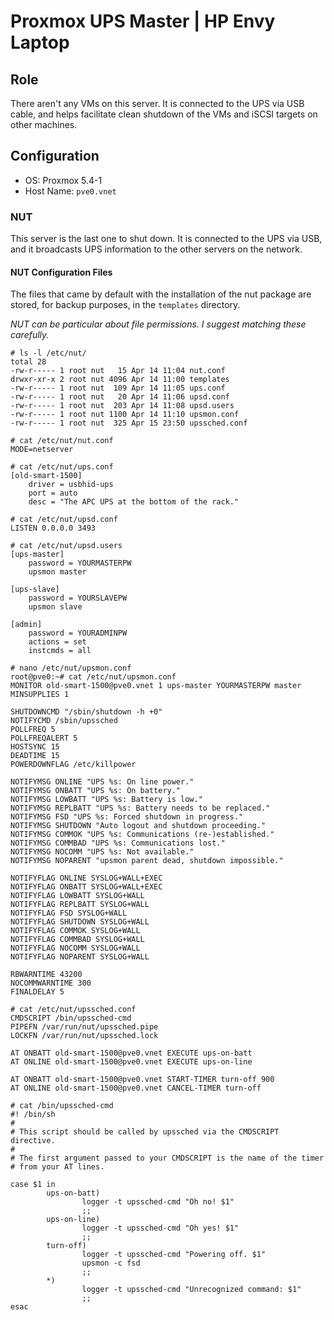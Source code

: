 # Proxmox UPS Master | HP Envy Laptop
## Role
There aren't any VMs on this server. It is connected to the UPS via USB cable, and helps facilitate clean shutdown of the VMs and iSCSI targets on other machines.
## Configuration
- OS: Proxmox 5.4-1
- Host Name: `pve0.vnet`
### NUT
This server is the last one to shut down. It is connected to the UPS via USB, and it broadcasts UPS information to the other servers on the network.
#### NUT Configuration Files
The files that came by default with the installation of the nut package are stored, for backup purposes, in the `templates` directory.

*NUT can be particular about file permissions. I suggest matching these carefully.*
```
# ls -l /etc/nut/
total 28
-rw-r----- 1 root nut   15 Apr 14 11:04 nut.conf
drwxr-xr-x 2 root nut 4096 Apr 14 11:00 templates
-rw-r----- 1 root nut  109 Apr 14 11:05 ups.conf
-rw-r----- 1 root nut   20 Apr 14 11:06 upsd.conf
-rw-r----- 1 root nut  203 Apr 14 11:08 upsd.users
-rw-r----- 1 root nut 1100 Apr 14 11:10 upsmon.conf
-rw-r----- 1 root nut  325 Apr 15 23:50 upssched.conf
```
```
# cat /etc/nut/nut.conf
MODE=netserver
```
```
# cat /etc/nut/ups.conf
[old-smart-1500]
    driver = usbhid-ups
    port = auto
    desc = "The APC UPS at the bottom of the rack."
```
```
# cat /etc/nut/upsd.conf
LISTEN 0.0.0.0 3493
```
```
# cat /etc/nut/upsd.users
[ups-master]
    password = YOURMASTERPW
    upsmon master

[ups-slave]
    password = YOURSLAVEPW
    upsmon slave

[admin]
    password = YOURADMINPW
    actions = set
    instcmds = all
```
```
# nano /etc/nut/upsmon.conf
root@pve0:~# cat /etc/nut/upsmon.conf
MONITOR old-smart-1500@pve0.vnet 1 ups-master YOURMASTERPW master
MINSUPPLIES 1

SHUTDOWNCMD "/sbin/shutdown -h +0"
NOTIFYCMD /sbin/upssched
POLLFREQ 5
POLLFREQALERT 5
HOSTSYNC 15
DEADTIME 15
POWERDOWNFLAG /etc/killpower

NOTIFYMSG ONLINE "UPS %s: On line power."
NOTIFYMSG ONBATT "UPS %s: On battery."
NOTIFYMSG LOWBATT "UPS %s: Battery is low."
NOTIFYMSG REPLBATT "UPS %s: Battery needs to be replaced."
NOTIFYMSG FSD "UPS %s: Forced shutdown in progress."
NOTIFYMSG SHUTDOWN "Auto logout and shutdown proceeding."
NOTIFYMSG COMMOK "UPS %s: Communications (re-)established."
NOTIFYMSG COMMBAD "UPS %s: Communications lost."
NOTIFYMSG NOCOMM "UPS %s: Not available."
NOTIFYMSG NOPARENT "upsmon parent dead, shutdown impossible."

NOTIFYFLAG ONLINE SYSLOG+WALL+EXEC
NOTIFYFLAG ONBATT SYSLOG+WALL+EXEC
NOTIFYFLAG LOWBATT SYSLOG+WALL
NOTIFYFLAG REPLBATT SYSLOG+WALL
NOTIFYFLAG FSD SYSLOG+WALL
NOTIFYFLAG SHUTDOWN SYSLOG+WALL
NOTIFYFLAG COMMOK SYSLOG+WALL
NOTIFYFLAG COMMBAD SYSLOG+WALL
NOTIFYFLAG NOCOMM SYSLOG+WALL
NOTIFYFLAG NOPARENT SYSLOG+WALL

RBWARNTIME 43200
NOCOMMWARNTIME 300
FINALDELAY 5
```
```
# cat /etc/nut/upssched.conf
CMDSCRIPT /bin/upssched-cmd
PIPEFN /var/run/nut/upssched.pipe
LOCKFN /var/run/nut/upssched.lock

AT ONBATT old-smart-1500@pve0.vnet EXECUTE ups-on-batt
AT ONLINE old-smart-1500@pve0.vnet EXECUTE ups-on-line

AT ONBATT old-smart-1500@pve0.vnet START-TIMER turn-off 900
AT ONLINE old-smart-1500@pve0.vnet CANCEL-TIMER turn-off
```
```
# cat /bin/upssched-cmd
#! /bin/sh
#
# This script should be called by upssched via the CMDSCRIPT directive.
#
# The first argument passed to your CMDSCRIPT is the name of the timer
# from your AT lines.

case $1 in
        ups-on-batt)
                logger -t upssched-cmd "Oh no! $1"
                ;;
        ups-on-line)
                logger -t upssched-cmd "Oh yes! $1"
                ;;
        turn-off)
                logger -t upssched-cmd "Powering off. $1"
                upsmon -c fsd
                ;;
        *)
                logger -t upssched-cmd "Unrecognized command: $1"
                ;;
esac
```

